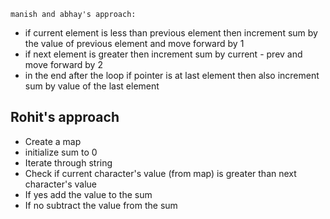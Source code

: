 ```
manish and abhay's approach:
```

- if current element is less than previous element then increment sum by the value of previous element and move forward by 1
- if next element is greater then increment sum by current - prev and move forward by 2
- in the end after the loop if pointer is at last element then also increment sum by value of the last element 

## Rohit's approach

- Create a map
- initialize sum to 0
- Iterate through string
- Check if current character's value (from map) is greater than next character's value
- If yes add the value to the sum
- If no subtract the value from the sum
